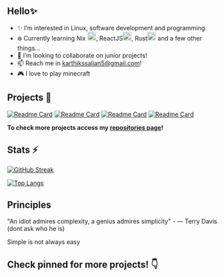 
<!--
**Karthik-S-Salian/Karthik-S-Salian** is a ✨ _special_ ✨ repository because its `README.md` (this file) appears on your GitHub profile.

Here are some ideas to get you started:

- 🔭 I’m currently working on ...
- 🌱 I’m currently learning ...
- 👯 I’m looking to collaborate on ...
- 🤔 I’m looking for help with ...
- 💬 Ask me about ...
- 📫 How to reach me: ...
- 😄 Pronouns: ...
- ⚡ Fun fact: ...
-->

## Hello✨

- ✨ I’m interested in Linux, software development and programming.
- ❄️ Currently learning Nix <img src="https://nixos.org/favicon.svg" width="20" height="20" />, ReactJS<img src="https://i.imgur.com/HjiP1xD.png" width="20" heigth="20">, Rust<img src="https://cdn.iconscout.com/icon/free/png-512/free-rust-458183.png?f=webp&w=256" width="20" heigth="20"> and a few other things... 
- 💠 I’m looking to collaborate on junior projects!
- 📫 Reach me in karthikssalian5@gmail.com!
- 🎮 I love to play minecraft
  
## Projects 💎
<a href="https://github.com/Karthik-S-Salian/dotfiles">![Readme Card](https://github-readme-stats.vercel.app/api/pin/?username=Karthik-S-Salian&repo=dotfiles&theme=aura)</a>
<a href="https://github.com/Karthik-S-Salian/bad-apple-terminal">![Readme Card](https://github-readme-stats.vercel.app/api/pin/?username=Karthik-S-Salian&repo=bad-apple-terminal&theme=aura)</a>
<a href="https://github.com/Karthik-S-Salian/executor">![Readme Card](https://github-readme-stats.vercel.app/api/pin/?username=Karthik-S-Salian&repo=executor&theme=aura)</a>
<a href="https://github.com/Karthik-S-Salian/portfolio">![Readme Card](https://github-readme-stats.vercel.app/api/pin/?username=Karthik-S-Salian&repo=portfolio&theme=aura)</a>

 **To check more projects access my [repositories page](https://github.com/Karthik-S-Salian?tab=repositories)!**

## Stats ⚡

[![GitHub Streak](https://streak-stats.demolab.com?user=Karthik-S-Salian&theme=tokyonight&date_format=j%20M%5B%20Y%5D&mode=weekly&card_width=600&card_height=214)](https://git.io/streak-stats)

[![Top Langs](https://github-readme-stats.vercel.app/api/top-langs/?username=Karthik-S-Salian&layout=compact&theme=tokyonight&langs_count=8)](https://github.com/anuraghazra/github-readme-stats)

## Principles

"An idiot admires complexity, a genius admires simplicity" - ― Terry Davis (dont ask who he is)

Simple is not always easy

## Check pinned for more projects! 👇